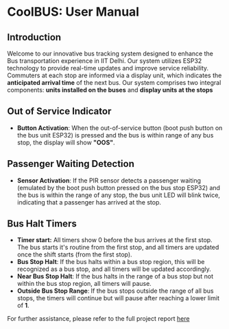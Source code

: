 # CoolBUS: User Manual

## Introduction

Welcome to our innovative bus tracking system designed to enhance the Bus transportation experience in IIT Delhi. Our system utilizes ESP32 technology to provide real-time updates and improve service reliability. Commuters at each stop are informed via a display unit, which indicates the **anticipated arrival time** of the next bus. Our system comprises two integral components: **units installed on the buses** and **display units at the stops**

## Out of Service Indicator

- **Button Activation**: When the out-of-service button (boot push button on the bus unit ESP32) is pressed and the bus is within range of any bus stop, the display will show **"OOS"**.

## Passenger Waiting Detection

- **Sensor Activation**: If the PIR sensor detects a passenger waiting (emulated by the boot push button pressed on the bus stop ESP32) and the bus is within the range of any stop, the bus unit LED will blink twice, indicating that a passenger has arrived at the stop.

## Bus Halt Timers

- **Timer start:** All timers show 0 before the bus arrives at the first stop. The bus starts it's routine from the first stop, and all timers are updated once the shift starts (from the first stop).
- **Bus Stop Halt**: If the bus halts within a bus stop region, this will be recognized as a bus stop, and all timers will be updated accordingly.
- **Near Bus Stop Halt**: If the bus halts in the range of a bus stop but not within the bus stop region, all timers will pause.
- **Outside Bus Stop Range**: If the bus stops outside the range of all bus stops, the timers will continue but will pause after reaching a lower limit of **1**.

For further assistance, please refer to the full project report [here](TribeC_P2RSD_v1.1.17.pdf)
